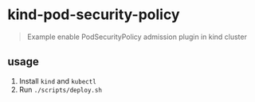 # kind-pod-security-policy

> Example enable PodSecurityPolicy admission plugin in kind cluster

## usage

1. Install `kind` and `kubectl`
1. Run `./scripts/deploy.sh`
